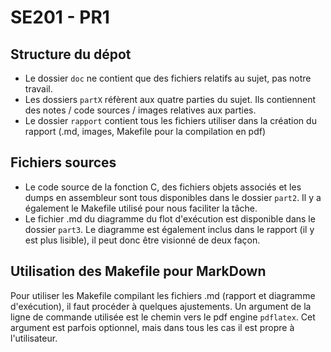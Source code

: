 # SE201 - PR1

## Structure du dépot


- Le dossier `doc` ne contient que des fichiers relatifs au sujet, pas notre travail.
- Les dossiers `partX` réfèrent aux quatre parties du sujet. Ils contiennent des notes / code sources / images relatives aux parties.
- Le dossier `rapport` contient tous les fichiers utiliser dans la création du rapport (.md, images, Makefile pour la compilation en pdf)


## Fichiers sources


- Le code source de la fonction C, des fichiers objets associés et les dumps en assembleur sont tous disponibles dans le dossier `part2`. Il y a également le Makefile utilisé pour nous faciliter la tâche.
- Le fichier .md du diagramme du flot d'exécution est disponible dans le dossier `part3`. Le diagramme est également inclus dans le rapport (il y est plus lisible), il peut donc être visionné de deux façon.


## Utilisation des Makefile pour MarkDown


Pour utiliser les Makefile compilant les fichiers .md (rapport et diagramme d'exécution), il faut procéder à quelques ajustements. Un argument de la ligne de commande utilisée est le chemin vers le pdf engine `pdflatex`. Cet argument est parfois optionnel, mais dans tous les cas il est propre à l'utilisateur.

